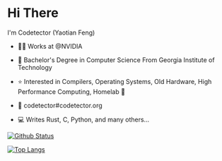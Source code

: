 # Hi There

I'm Codetector (Yaotian Feng)
- :office_worker: Works at @NVIDIA

- :school: Bachelor's Degree in Computer Science From Georgia Institute of Technology

- :star: Interested in Compilers, Operating Systems, Old Hardware, High Performance Computing, Homelab :dart:

- :email: codetector#codetector.org

- :computer: Writes Rust, C, Python, and many others...

[![Github Status](https://github-readme-stats.vercel.app/api?username=codetector1374)](https://github.com/anuraghazra/github-readme-stats)

[![Top Langs](https://github-readme-stats.vercel.app/api/top-langs/?username=codetector1374&layout=compact)](https://github.com/anuraghazra/github-readme-stats)
